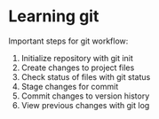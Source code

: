 # Learning git 

Important steps for git workflow:

1. Initialize repository with git init
2. Create changes to project files
3. Check status of files with git status
4. Stage changes for commit
5. Commit changes to version history
6. View previous changes with git log


